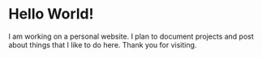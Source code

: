 # Hello World!
I am working on a personal website. I plan to document projects and post about things that I like to do here.
Thank you for visiting.
